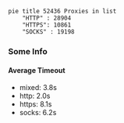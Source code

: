 
```mermaid
pie title 52436 Proxies in list
    "HTTP" : 28904
    "HTTPS": 10861
    "SOCKS" : 19198
```

### Some Info
#### Average Timeout

- mixed: 3.8s
- http: 2.0s
- https: 8.1s
- socks: 6.2s